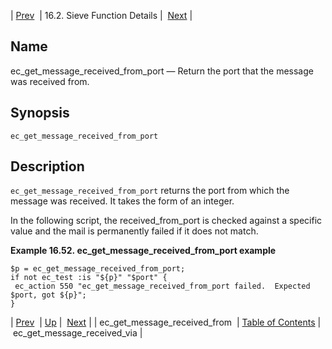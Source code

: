 | [Prev](sieve.ref.ec_get_message_received_from)  | 16.2. Sieve Function Details |  [Next](sieve.ref.ec_get_message_received_via) |

<a name="sieve.ref.ec_get_message_received_from_port"></a>
## Name

ec_get_message_received_from_port — Return the port that the message was received from.

## Synopsis

`ec_get_message_received_from_port`

<a name="idp29741008"></a>
## Description

`ec_get_message_received_from_port` returns the port from which the message was received. It takes the form of an integer.

In the following script, the received_from_port is checked against a specific value and the mail is permanently failed if it does not match.

<a name="example.ec_get_message_received_from_port"></a>

**Example 16.52. ec_get_message_received_from_port example**

```
$p = ec_get_message_received_from_port;
if not ec_test :is "${p}" "$port" {
 ec_action 550 "ec_get_message_received_from_port failed.  Expected $port, got ${p}";
}
```

| [Prev](sieve.ref.ec_get_message_received_from)  | [Up](sieve.ref.files) |  [Next](sieve.ref.ec_get_message_received_via) |
| ec_get_message_received_from  | [Table of Contents](index) |  ec_get_message_received_via |
